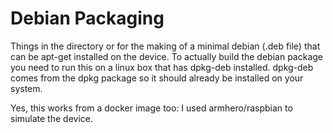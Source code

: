 # Debian Packaging

Things in the directory or for the making of a minimal debian (.deb file) that can be
apt-get installed on the device. To actually build the debian package you need to run
this on a linux box that has dpkg-deb installed. dpkg-deb comes from the dpkg package
so it should already be installed on your system.

Yes, this works from a docker image too: I used armhero/raspbian to simulate the
device.
